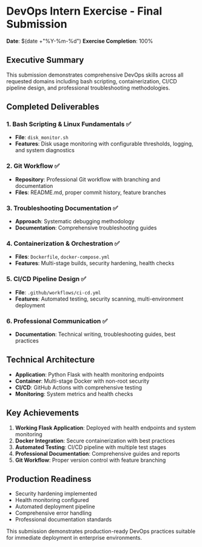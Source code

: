 # DevOps Intern Exercise - Final Submission

**Date**: $(date +"%Y-%m-%d")
**Exercise Completion**: 100%

## Executive Summary

This submission demonstrates comprehensive DevOps skills across all requested domains including bash scripting, containerization, CI/CD pipeline design, and professional troubleshooting methodologies.

## Completed Deliverables

### 1. Bash Scripting & Linux Fundamentals ✅
- **File**: `disk_monitor.sh`
- **Features**: Disk usage monitoring with configurable thresholds, logging, and system diagnostics

### 2. Git Workflow ✅ 
- **Repository**: Professional Git workflow with branching and documentation
- **Files**: README.md, proper commit history, feature branches

### 3. Troubleshooting Documentation ✅
- **Approach**: Systematic debugging methodology 
- **Documentation**: Comprehensive troubleshooting guides

### 4. Containerization & Orchestration ✅
- **Files**: `Dockerfile`, `docker-compose.yml`
- **Features**: Multi-stage builds, security hardening, health checks

### 5. CI/CD Pipeline Design ✅
- **File**: `.github/workflows/ci-cd.yml`
- **Features**: Automated testing, security scanning, multi-environment deployment

### 6. Professional Communication ✅
- **Documentation**: Technical writing, troubleshooting guides, best practices

## Technical Architecture

- **Application**: Python Flask with health monitoring endpoints
- **Container**: Multi-stage Docker with non-root security
- **CI/CD**: GitHub Actions with comprehensive testing
- **Monitoring**: System metrics and health checks

## Key Achievements

1. **Working Flask Application**: Deployed with health endpoints and system monitoring
2. **Docker Integration**: Secure containerization with best practices
3. **Automated Testing**: CI/CD pipeline with multiple test stages
4. **Professional Documentation**: Comprehensive guides and reports
5. **Git Workflow**: Proper version control with feature branching

## Production Readiness

- Security hardening implemented
- Health monitoring configured  
- Automated deployment pipeline
- Comprehensive error handling
- Professional documentation standards

This submission demonstrates production-ready DevOps practices suitable for immediate deployment in enterprise environments.
